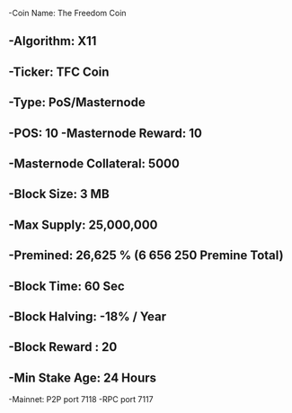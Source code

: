 
-Coin Name: The Freedom Coin 
 
-Algorithm: X11 
-
-Ticker: TFC Coin 
-
-Type: PoS/Masternode 
-
-POS: 10
-Masternode Reward: 10
-
-Masternode Collateral: 5000
-
-Block Size: 3 MB 
-
-Max Supply: 25,000,000 
-
-Premined: 26,625 %   (6 656 250 Premine Total)
-
-Block Time: 60 Sec 
-
-Block Halving: -18% / Year 
-
-Block Reward : 20
-
-Min Stake Age: 24 Hours 
-
-Mainnet: P2P port 7118 
-RPC port 7117
